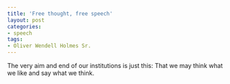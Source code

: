 ```yaml
---
title: 'Free thought, free speech'
layout: post
categories:
- speech
tags:
- Oliver Wendell Holmes Sr.
---
```


The very aim and end of our institutions is just this: That we may think what we like and say what we think.